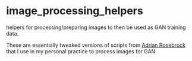 # image_processing_helpers
helpers for processing/preparing images to then be used as GAN training data.

These are essentially tweaked versions of scripts from [Adrian Rosebrock](https://www.pyimagesearch.com/)
that I use in my personal practice to process images for GAN
